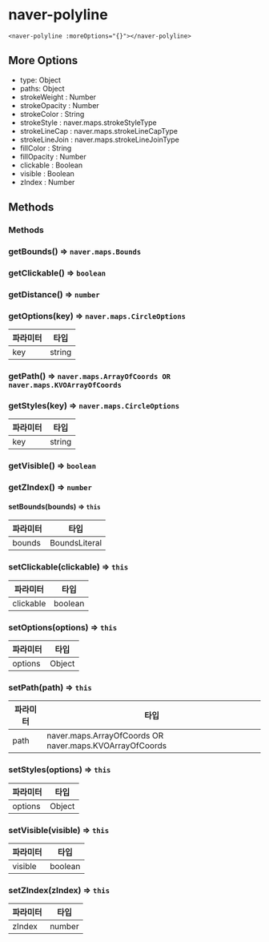 # naver-polyline
```vue
<naver-polyline :moreOptions="{}"></naver-polyline>
```
## More Options
* type: Object
* paths: Object
* strokeWeight : Number
* strokeOpacity : Number
* strokeColor : String
* strokeStyle : naver.maps.strokeStyleType
* strokeLineCap : naver.maps.strokeLineCapType
* strokeLineJoin : naver.maps.strokeLineJoinType
* fillColor : String
* fillOpacity : Number
* clickable : Boolean
* visible : Boolean
* zIndex : Number
## Methods
### Methods
### getBounds() ⇒ <code>naver.maps.Bounds</code>
### getClickable() ⇒ <code>boolean</code>
### getDistance() ⇒ <code>number</code>
### getOptions(key) ⇒ <code>naver.maps.CircleOptions</code>
| 파라미터 | 타입 |
| --- | --- |
| key | string |  
### getPath() ⇒ <code>naver.maps.ArrayOfCoords OR naver.maps.KVOArrayOfCoords</code>
### getStyles(key) ⇒ <code>naver.maps.CircleOptions</code>
| 파라미터 | 타입 |
| --- | --- |
| key | string | 
### getVisible() ⇒ <code>boolean</code>
### getZIndex() ⇒ <code>number</code>
#### setBounds(bounds)  => <code>this</code>

| 파라미터 | 타입 |
| --- | --- |
| bounds | BoundsLiteral |
### setClickable(clickable) ⇒ <code>this</code>

| 파라미터 | 타입 |
| --- | --- |
| clickable | boolean |
### setOptions(options) ⇒ <code>this</code>

| 파라미터 | 타입 |
| --- | --- |
| options | Object |
### setPath(path) ⇒ <code>this</code>

| 파라미터 | 타입 |
| --- | --- |
| path | naver.maps.ArrayOfCoords OR naver.maps.KVOArrayOfCoords |
### setStyles(options) ⇒ <code>this</code>

| 파라미터 | 타입 |
| --- | --- |
| options | Object | 
### setVisible(visible) ⇒ <code>this</code>

| 파라미터 | 타입 |
| --- | --- |
| visible | boolean |
### setZIndex(zIndex) ⇒ <code>this</code>

| 파라미터 | 타입 |
| --- | --- |
| zIndex | number | 

